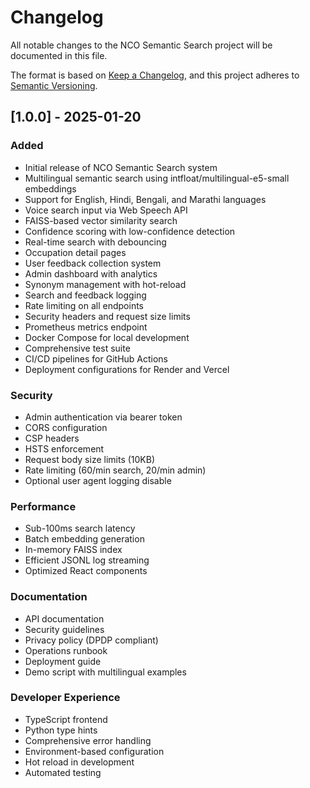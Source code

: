 # Changelog

All notable changes to the NCO Semantic Search project will be documented in this file.

The format is based on [Keep a Changelog](https://keepachangelog.com/en/1.0.0/),
and this project adheres to [Semantic Versioning](https://semver.org/spec/v2.0.0.html).

## [1.0.0] - 2025-01-20

### Added
- Initial release of NCO Semantic Search system
- Multilingual semantic search using intfloat/multilingual-e5-small embeddings
- Support for English, Hindi, Bengali, and Marathi languages
- Voice search input via Web Speech API
- FAISS-based vector similarity search
- Confidence scoring with low-confidence detection
- Real-time search with debouncing
- Occupation detail pages
- User feedback collection system
- Admin dashboard with analytics
- Synonym management with hot-reload
- Search and feedback logging
- Rate limiting on all endpoints
- Security headers and request size limits
- Prometheus metrics endpoint
- Docker Compose for local development
- Comprehensive test suite
- CI/CD pipelines for GitHub Actions
- Deployment configurations for Render and Vercel

### Security
- Admin authentication via bearer token
- CORS configuration
- CSP headers
- HSTS enforcement
- Request body size limits (10KB)
- Rate limiting (60/min search, 20/min admin)
- Optional user agent logging disable

### Performance
- Sub-100ms search latency
- Batch embedding generation
- In-memory FAISS index
- Efficient JSONL log streaming
- Optimized React components

### Documentation
- API documentation
- Security guidelines
- Privacy policy (DPDP compliant)
- Operations runbook
- Deployment guide
- Demo script with multilingual examples

### Developer Experience
- TypeScript frontend
- Python type hints
- Comprehensive error handling
- Environment-based configuration
- Hot reload in development
- Automated testing